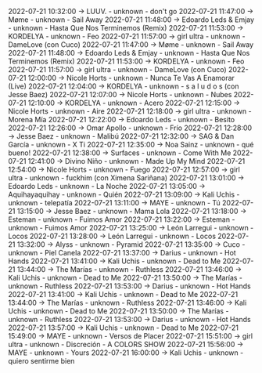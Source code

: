 2022-07-21 10:32:00 -> LUUV. - unknown - don't go
2022-07-21 11:47:00 -> Møme - unknown - Sail Away
2022-07-21 11:48:00 -> Edoardo Leds & Emjay - unknown - Hasta Que Nos Terminemos (Remix)
2022-07-21 11:53:00 -> KORDELYA - unknown - Feo
2022-07-21 11:57:00 -> girl ultra - unknown - DameLove (con Cuco)
2022-07-21 11:47:00 -> Møme - unknown - Sail Away
2022-07-21 11:48:00 -> Edoardo Leds & Emjay - unknown - Hasta Que Nos Terminemos (Remix)
2022-07-21 11:53:00 -> KORDELYA - unknown - Feo
2022-07-21 11:57:00 -> girl ultra - unknown - DameLove (con Cuco)
2022-07-21 12:00:00 -> Nicole Horts - unknown - Nunca Te Vas A Enamorar (Live)
2022-07-21 12:04:00 -> KORDELYA - unknown - s a l u d o s (con Jesse Baez)
2022-07-21 12:07:00 -> Nicole Horts - unknown - Nubes
2022-07-21 12:10:00 -> KORDELYA - unknown - Acero
2022-07-21 12:15:00 -> Nicole Horts - unknown - Aire
2022-07-21 12:18:00 -> girl ultra - unknown - Morena Mía
2022-07-21 12:22:00 -> Edoardo Leds - unknown - Besito
2022-07-21 12:26:00 -> Omar Apollo - unknown - Frío
2022-07-21 12:28:00 -> Jesse Baez - unknown - Malibú
2022-07-21 12:32:00 -> SAG & Dan García - unknown - X Ti
2022-07-21 12:35:00 -> Noa Sainz - unknown - qué bueno!
2022-07-21 12:38:00 -> Surfaces - unknown - Come With Me
2022-07-21 12:41:00 -> Divino Niño - unknown - Made Up My Mind
2022-07-21 12:54:00 -> Nicole Horts - unknown - Fuego
2022-07-21 12:57:00 -> girl ultra - unknown - fuckhim (con Ximena Sariñana)
2022-07-21 13:01:00 -> Edoardo Leds - unknown - La Noche
2022-07-21 13:05:00 -> Aquihayaquihay - unknown - Quién
2022-07-21 13:09:00 -> Kali Uchis - unknown - telepatía
2022-07-21 13:11:00 -> MAYE - unknown - Tú
2022-07-21 13:15:00 -> Jesse Baez - unknown - Mama Lola
2022-07-21 13:18:00 -> Esteman - unknown - Fuimos Amor
2022-07-21 13:22:00 -> Esteman - unknown - Fuimos Amor
2022-07-21 13:25:00 -> León Larregui - unknown - Locos
2022-07-21 13:28:00 -> León Larregui - unknown - Locos
2022-07-21 13:32:00 -> Alyss - unknown - Pyramid
2022-07-21 13:35:00 -> Cuco - unknown - Piel Canela
2022-07-21 13:37:00 -> Darius - unknown - Hot Hands
2022-07-21 13:41:00 -> Kali Uchis - unknown - Dead to Me
2022-07-21 13:44:00 -> The Marías - unknown - Ruthless
2022-07-21 13:46:00 -> Kali Uchis - unknown - Dead to Me
2022-07-21 13:50:00 -> The Marías - unknown - Ruthless
2022-07-21 13:53:00 -> Darius - unknown - Hot Hands
2022-07-21 13:41:00 -> Kali Uchis - unknown - Dead to Me
2022-07-21 13:44:00 -> The Marías - unknown - Ruthless
2022-07-21 13:46:00 -> Kali Uchis - unknown - Dead to Me
2022-07-21 13:50:00 -> The Marías - unknown - Ruthless
2022-07-21 13:53:00 -> Darius - unknown - Hot Hands
2022-07-21 13:57:00 -> Kali Uchis - unknown - Dead to Me
2022-07-21 15:49:00 -> MAYE - unknown - Versos de Placer
2022-07-21 15:51:00 -> girl ultra - unknown - Discreción - A COLORS SHOW
2022-07-21 15:56:00 -> MAYE - unknown - Yours
2022-07-21 16:00:00 -> Kali Uchis - unknown - quiero sentirme bien
